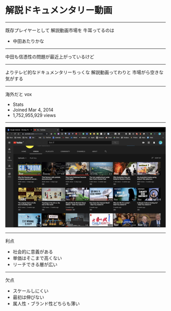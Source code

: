 # 解説ドキュメンタリー動画

---

既存プレイヤーとして
解説動画市場を
牛耳ってるのは

- 中田あたりかな

---

中田も信憑性の問題が最近上がっているけど

---

よりテレビ的なドキュメンタリーちっくな
解説動画ってわりと
市場がら空きな気がする

---

海外だと
vox

- Stats
- Joined Mar 4, 2014
- 1,752,955,929 views

---

![a](assets/a.png)

---

利点

- 社会的に意義がある
- 単価はそこまで高くない
- リーチできる層が広い

---

欠点

- スケールしにくい
- 最初は伸びない
- 属人性・ブランド性どちらも薄い
